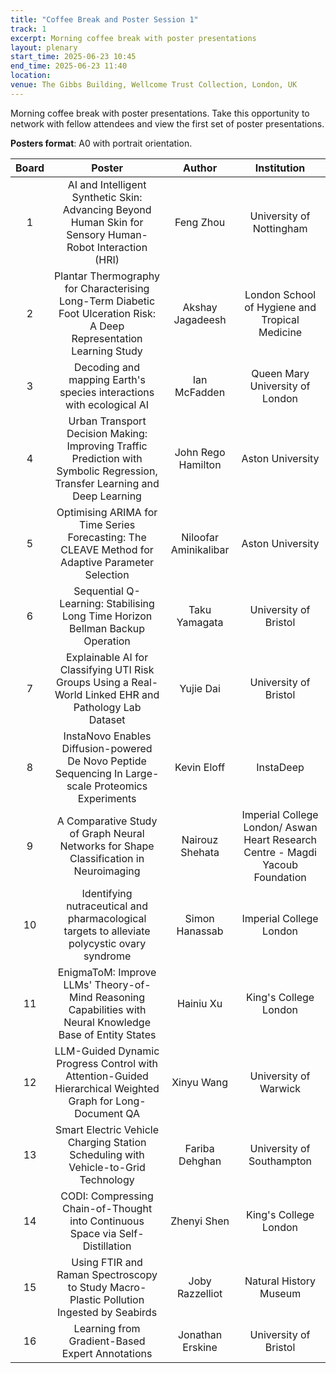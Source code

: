 ```yaml
---
title: "Coffee Break and Poster Session 1"
track: 1
excerpt: Morning coffee break with poster presentations
layout: plenary
start_time: 2025-06-23 10:45
end_time: 2025-06-23 11:40
location:
venue: The Gibbs Building, Wellcome Trust Collection, London, UK
---
```


Morning coffee break with poster presentations. Take this opportunity to network with fellow attendees and view the first set of poster presentations.

**Posters format**: A0 with portrait orientation.

| Board | Poster | Author | Institution  |
| :----: | :----: | :----: | :----: |
| 1 | AI and Intelligent Synthetic Skin: Advancing Beyond Human Skin for Sensory Human-Robot Interaction (HRI) | Feng Zhou | University of Nottingham |
| 2 | Plantar Thermography for Characterising Long-Term Diabetic Foot Ulceration Risk: A Deep Representation Learning Study | Akshay Jagadeesh | London School of Hygiene and Tropical Medicine |
| 3 | Decoding and mapping Earth's species interactions with ecological AI | Ian McFadden | Queen Mary University of London |
| 4 | Urban Transport Decision Making: Improving Traffic Prediction with Symbolic Regression, Transfer Learning and Deep Learning | John Rego Hamilton | Aston University |
| 5 | Optimising ARIMA for Time Series Forecasting: The CLEAVE Method for Adaptive Parameter Selection | Niloofar Aminikalibar | Aston University |
| 6 | Sequential Q-Learning: Stabilising Long Time Horizon Bellman Backup Operation | Taku Yamagata | University of Bristol |
| 7 | Explainable AI for Classifying UTI Risk Groups Using a Real-World Linked EHR and Pathology Lab Dataset | Yujie Dai | University of Bristol |
| 8 | InstaNovo Enables Diffusion-powered De Novo Peptide Sequencing In Large-scale Proteomics Experiments | Kevin Eloff | InstaDeep |
| 9 | A Comparative Study of Graph Neural Networks for Shape Classification in Neuroimaging | Nairouz Shehata | Imperial College London/ Aswan Heart Research Centre - Magdi Yacoub Foundation |
| 10 | Identifying nutraceutical and pharmacological targets to alleviate polycystic ovary syndrome | Simon Hanassab | Imperial College London |
| 11 | EnigmaToM: Improve LLMs' Theory-of-Mind Reasoning Capabilities with Neural Knowledge Base of Entity States | Hainiu Xu | King's College London |
| 12 | LLM-Guided Dynamic Progress Control with Attention-Guided Hierarchical Weighted Graph for Long-Document QA | Xinyu Wang | University of Warwick |
| 13 | Smart Electric Vehicle Charging Station Scheduling with Vehicle-to-Grid Technology | Fariba Dehghan | University of Southampton |
| 14 | CODI: Compressing Chain-of-Thought into Continuous Space via Self-Distillation | Zhenyi Shen | King's College London |
| 15 | Using FTIR and Raman Spectroscopy to Study Macro-Plastic Pollution Ingested by Seabirds | Joby Razzelliot | Natural History Museum |
| 16 | Learning from Gradient-Based Expert Annotations | Jonathan Erskine | University of Bristol |

